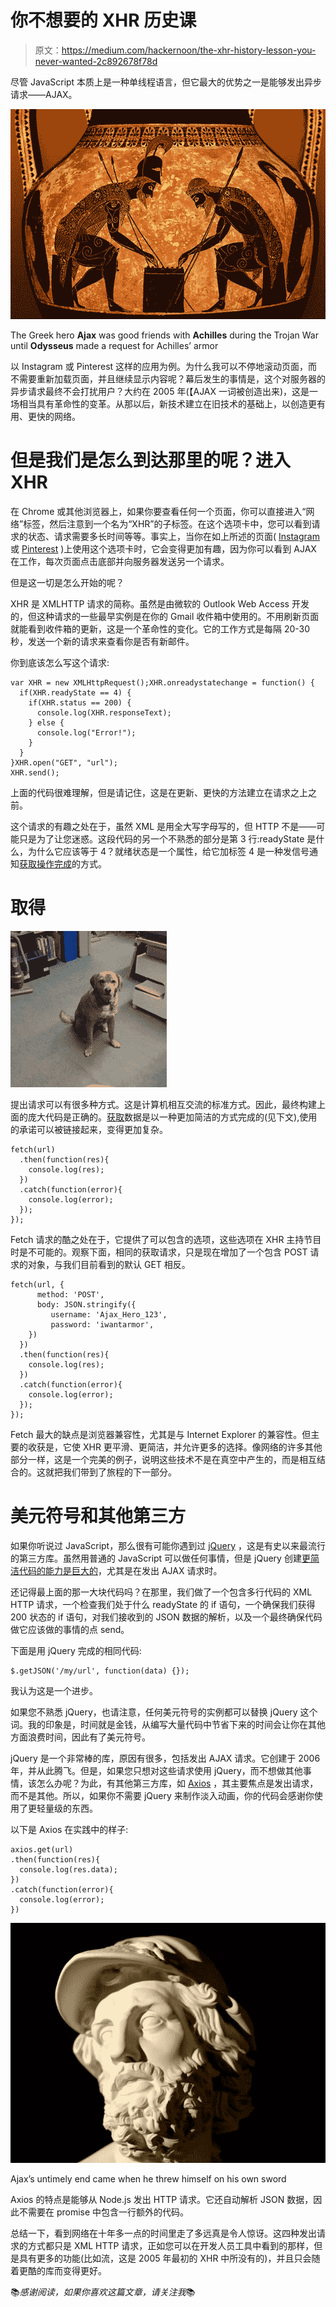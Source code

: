 # 你不想要的 XHR 历史课

> 原文：<https://medium.com/hackernoon/the-xhr-history-lesson-you-never-wanted-2c892678f78d>

尽管 JavaScript 本质上是一种单线程语言，但它最大的优势之一是能够发出异步请求——AJAX。

![](img/f7cda5b0309d7719ae5c43d8f0901e5e.png)

The Greek hero **Ajax** was good friends with **Achilles** during the Trojan War until **Odysseus** made a request for Achilles’ armor

以 Instagram 或 Pinterest 这样的应用为例。为什么我可以不停地滚动页面，而不需要重新加载页面，并且继续显示内容呢？幕后发生的事情是，这个对服务器的异步请求最终不会打扰用户？大约在 2005 年(【AJAX 一词被创造出来)，这是一场相当具有革命性的变革。从那以后，新技术建立在旧技术的基础上，以创造更有用、更快的网络。

# 但是我们是怎么到达那里的呢？进入 XHR

在 Chrome 或其他浏览器上，如果你要查看任何一个页面，你可以直接进入“网络”标签，然后注意到一个名为“XHR”的子标签。在这个选项卡中，您可以看到请求的状态、请求需要多长时间等等。事实上，当你在如上所述的页面( [Instagram](http://instagram.com) 或 [Pinterest](http://pinterest.com) )上使用这个选项卡时，它会变得更加有趣，因为你可以看到 AJAX 在工作，每次页面点击底部并向服务器发送另一个请求。

但是这一切是怎么开始的呢？

XHR 是 XMLHTTP 请求的简称。虽然是由微软的 Outlook Web Access 开发的，但这种请求的一些最早实例是在你的 Gmail 收件箱中使用的。不用刷新页面就能看到收件箱的更新，这是一个革命性的变化。它的工作方式是每隔 20-30 秒，发送一个新的请求来查看你是否有新邮件。

你到底该怎么写这个请求:

```
var XHR = new XMLHttpRequest();XHR.onreadystatechange = function() {
  if(XHR.readyState == 4) {
    if(XHR.status == 200) {
      console.log(XHR.responseText);
    } else {
      console.log("Error!");
    }
  }
}XHR.open("GET", "url");
XHR.send();
```

上面的代码很难理解，但是请记住，这是在更新、更快的方法建立在请求之上之前。

这个请求的有趣之处在于，虽然 XML 是用全大写字母写的，但 HTTP 不是——可能只是为了让您迷惑。这段代码的另一个不熟悉的部分是第 3 行:readyState 是什么，为什么它应该等于 4？就绪状态是一个属性，给它加标签 4 是一种发信号通知[获取操作完成](https://developer.mozilla.org/en-US/docs/Web/API/XMLHttpRequest/readyState)的方式。

# 取得

![](img/9f5581ce8b0074f02efdafe88096bdcc.png)

提出请求可以有很多种方式。这是计算机相互交流的标准方式。因此，最终构建上面的庞大代码是正确的。[获取](https://developer.mozilla.org/en-US/docs/Web/API/Fetch_API)数据是以一种更加简洁的方式完成的(见下文),使用的承诺可以被链接起来，变得更加复杂。

```
fetch(url)
  .then(function(res){
    console.log(res);
  })
  .catch(function(error){
    console.log(error);
  });
});
```

Fetch 请求的酷之处在于，它提供了可以包含的选项，这些选项在 XHR 主持节目时是不可能的。观察下面，相同的获取请求，只是现在增加了一个包含 POST 请求的对象，与我们目前看到的默认 GET 相反。

```
fetch(url, {
      method: 'POST',
      body: JSON.stringify({
         username: 'Ajax_Hero_123',
         password: 'iwantarmor',
    })
  })
  .then(function(res){
    console.log(res);
  })
  .catch(function(error){
    console.log(error);
  });
});
```

Fetch 最大的缺点是浏览器兼容性，尤其是与 Internet Explorer 的兼容性。但主要的收获是，它使 XHR 更平滑、更简洁，并允许更多的选择。像网络的许多其他部分一样，这是一个完美的例子，说明这些技术不是在真空中产生的，而是相互结合的。这就把我们带到了旅程的下一部分。

# 美元符号和其他第三方

如果你听说过 JavaScript，那么很有可能你遇到过 [jQuery](https://jquery.com/) ，这是有史以来最流行的第三方库。虽然用普通的 JavaScript 可以做任何事情，但是 jQuery 创建[更简洁代码的能力是巨大的](http://youmightnotneedjquery.com/)，尤其是在发出 AJAX 请求时。

还记得最上面的那一大块代码吗？在那里，我们做了一个包含多行代码的 XML HTTP 请求，一个检查我们处于什么 readyState 的 if 语句，一个确保我们获得 200 状态的 if 语句，对我们接收到的 JSON 数据的解析，以及一个最终确保代码做它应该做的事情的点 send。

下面是用 jQuery 完成的相同代码:

```
$.getJSON('/my/url', function(data) {});
```

我认为这是一个进步。

如果您不熟悉 jQuery，也请注意，任何美元符号的实例都可以替换 jQuery 这个词。我的印象是，时间就是金钱，从编写大量代码中节省下来的时间会让你在其他方面浪费时间，因此有了美元符号。

jQuery 是一个非常棒的库，原因有很多，包括发出 AJAX 请求。它创建于 2006 年，并从此腾飞。但是，如果您只想对这些请求使用 jQuery，而不想做其他事情，该怎么办呢？为此，有其他第三方库，如 [Axios](https://github.com/axios/axios) ，其主要焦点是发出请求，而不是其他。所以，如果你不需要 jQuery 来制作淡入动画，你的代码会感谢你使用了更轻量级的东西。

以下是 Axios 在实践中的样子:

```
axios.get(url)
.then(function(res){
  console.log(res.data);
})
.catch(function(error){
  console.log(error);
})
```

![](img/49587ab36210d2fcca5de75a202801a8.png)

Ajax’s untimely end came when he threw himself on his own sword

Axios 的特点是能够从 Node.js 发出 HTTP 请求。它还自动解析 JSON 数据，因此不需要在 promise 中包含一行额外的代码。

总结一下，看到网络在十年多一点的时间里走了多远真是令人惊讶。这四种发出请求的方式都只是 XML HTTP 请求，正如您可以在开发人员工具中看到的那样，但是具有更多的功能(比如流，这是 2005 年最初的 XHR 中所没有的)，并且只会随着更酷的库而变得更好。

📚*感谢阅读，如果你喜欢这篇文章，请关注我*📚